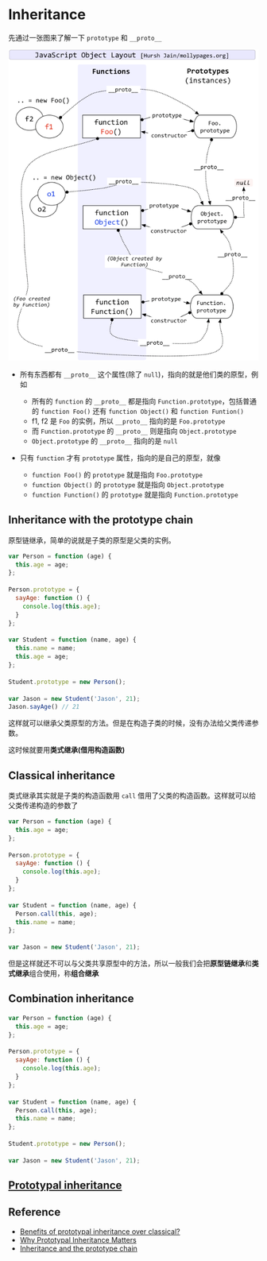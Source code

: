 # Inheritance

先通过一张图来了解一下 `prototype` 和 `__proto__`

![javascript-object-layout](assets/javascript-object-layout.png)

- 所有东西都有 `__proto__` 这个属性(除了 `null`)，指向的就是他们类的原型，例如

  - 所有的 `function` 的 `__proto__` 都是指向 `Function.prototype`，包括普通的 `function Foo()` 还有 `function Object()` 和 `function Funtion()`
  - f1, f2 是 `Foo` 的实例，所以 `__proto__` 指向的是 `Foo.prototype`
  - 而 `Function.prototype` 的 `__proto__` 则是指向 `Object.prototype`
  - `Object.prototype` 的 `__proto__` 指向的是 `null`
  
- 只有 `function` 才有 `prototype` 属性，指向的是自己的原型，就像
  
  - `function Foo()` 的 `prototype` 就是指向 `Foo.prototype`
  - `function Object()` 的 `prototype` 就是指向 `Object.prototype`
  - `function Function()` 的 `prototype` 就是指向 `Function.prototype`

## Inheritance with the prototype chain

原型链继承，简单的说就是子类的原型是父类的实例。

```javascript
var Person = function (age) {
  this.age = age;
};

Person.prototype = {
  sayAge: function () {
    console.log(this.age);
  }
};

var Student = function (name, age) {
  this.name = name;
  this.age = age;
};

Student.prototype = new Person();

var Jason = new Student('Jason', 21);
Jason.sayAge() // 21
```

这样就可以继承父类原型的方法。但是在构造子类的时候，没有办法给父类传递参数。

这时候就要用**类式继承(借用构造函数)**

## Classical inheritance

类式继承其实就是子类的构造函数用 `call` 借用了父类的构造函数。这样就可以给父类传递构造的参数了

```javascript
var Person = function (age) {
  this.age = age;
};

Person.prototype = {
  sayAge: function () {
    console.log(this.age);
  }
};

var Student = function (name, age) {
  Person.call(this, age);
  this.name = name;
};

var Jason = new Student('Jason', 21);
```

但是这样就还不可以与父类共享原型中的方法，所以一般我们会把**原型链继承**和**类式继承**组合使用，称**组合继承**

## Combination inheritance

```javascript
var Person = function (age) {
  this.age = age;
};

Person.prototype = {
  sayAge: function () {
    console.log(this.age);
  }
};

var Student = function (name, age) {
  Person.call(this, age);
  this.name = name;
};

Student.prototype = new Person();

var Jason = new Student('Jason', 21);
```

## [Prototypal inheritance](https://github.com/L-movingon/prepare-for-interview/blob/master/JavaScript/prototypal-inheritance.md)

## Reference

- [Benefits of prototypal inheritance over classical?](http://stackoverflow.com/questions/2800964/benefits-of-prototypal-inheritance-over-classical)
- [Why Prototypal Inheritance Matters](http://aaditmshah.github.io/why-prototypal-inheritance-matters/)
- [Inheritance and the prototype chain](https://developer.mozilla.org/en-US/docs/Web/JavaScript/Inheritance_and_the_prototype_chain)

